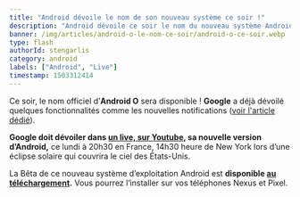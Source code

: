 ```yaml
---
title: "Android dévoile le nom de son nouveau système ce soir !"
description: "Android dévoile ce soir le nom du nouveau système Android !"
banner: /img/articles/android-o-le-nom-ce-soir/android-o-ce-soir.webp
type: flash
authorId: stengarlis
category: android
labels: ["Android", "Live"]
timestamp: 1503312414
---
```


Ce soir, le nom officiel d’**Android O** sera disponible ! **Google** a déjà dévoilé quelques fonctionnalités comme les nouvelles notifications ([voir l'article dédié](https://becauseofprog.fr/blog/android-o-8)).

 **Google doit dévoiler dans [un live, sur Youtube](https://www.youtube.com/watch?v=PiW2k-80Ruo), sa nouvelle version d’Android,** ce lundi à 20h30 en France, 14h30 heure de New York lors d’une éclipse solaire qui couvrira le ciel des États-Unis.

 La Bêta de ce nouveau système d’exploitation Android est **disponible [au téléchargement](https://www.google.com/android/beta?u=0).** Vous pourrez l’installer sur vos téléphones Nexus et Pixel.
